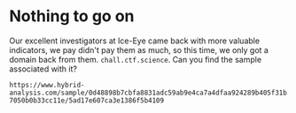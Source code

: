 # Nothing to go on

Our excellent investigators at Ice-Eye came back with more valuable indicators, we pay didn't pay them as much, so this time, we only got a domain back from them. `chall.ctf.science`. Can you find the sample associated with it?

`https://www.hybrid-analysis.com/sample/0d48898b7cbfa8831adc59ab9e4ca7a4dfaa924289b405f31b7050b0b33cc11e/5ad17e607ca3e1386f5b4109`